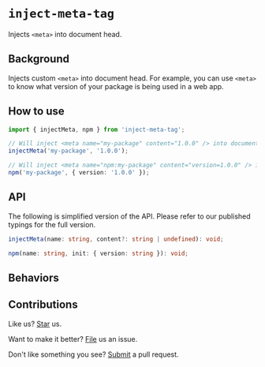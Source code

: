 # `inject-meta-tag`

Injects `<meta>` into document head.

## Background

Injects custom `<meta>` into document head. For example, you can use `<meta>` to know what version of your package is being used in a web app.

## How to use

```ts
import { injectMeta, npm } from 'inject-meta-tag';

// Will inject <meta name="my-package" content="1.0.0" /> into document head.
injectMeta('my-package', '1.0.0');

// Will inject <meta name="npm:my-package" content="version=1.0.0" /> into document head.
npm('my-package', { version: '1.0.0' });
```

## API

The following is simplified version of the API. Please refer to our published typings for the full version.

```ts
injectMeta(name: string, content?: string | undefined): void;

npm(name: string, init: { version: string }): void;
```

## Behaviors

## Contributions

Like us? [Star](https://github.com/compulim/inject-meta-tag/stargazers) us.

Want to make it better? [File](https://github.com/compulim/inject-meta-tag/issues) us an issue.

Don't like something you see? [Submit](https://github.com/compulim/inject-meta-tag/pulls) a pull request.
